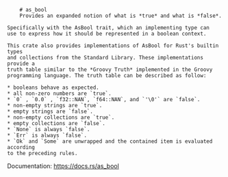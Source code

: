  		# as_bool
		Provides an expanded notion of what is *true* and what is *false*.
   
    Specifically with the AsBool trait, which an implementing type can
    use to express how it should be represented in a boolean context.
   
    This crate also provides implementations of AsBool for Rust's builtin types
    and collections from the Standard Library. These implementations provide a
    truth table similar to the *Groovy Truth* implemented in the Groovy
    programming language. The truth table can be described as follow:
   
    * booleans behave as expected.
    * all non-zero numbers are `true`.
    * `0` , `0.0` , `f32::NAN`, `f64::NAN`, and `'\0'` are `false`.
    * non-empty strings are `true`.
    * empty strings are `false`.
    * non-empty collections are `true`.
    * empty collections are `false`.
    * `None` is always `false`.
    * `Err` is always `false`.
    * `Ok` and `Some` are unwrapped and the contained item is evaluated according
    to the preceding rules.

Documentation: https://docs.rs/as_bool

